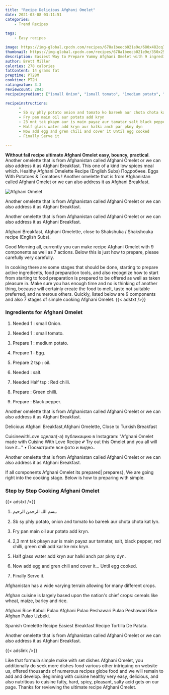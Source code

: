 ```yaml
---
title: "Recipe Delicious Afghani Omelet"
date: 2021-03-08 03:11:51
categories:
    - Trend Recipes
    
tags:
    - Easy recipes

image: https://img-global.cpcdn.com/recipes/678a1beecb021e9e/680x482cq70/afghani-omelet-recipe-main-photo.jpg
thumbnail: https://img-global.cpcdn.com/recipes/678a1beecb021e9e/350x250cq70/afghani-omelet-recipe-main-photo.jpg
description: Easiest Way to Prepare Yummy Afghani Omelet with 9 ingredients and 7 stages of easy cooking.
author: Brett Miller
calories: 278 calories
fatContent: 14 grams fat
preptime: PT28M
cooktime: PT2H
ratingvalue: 3.3
reviewcount: 2043
recipeingredient: ["1small Onion", "1small tomato", "1medium potato", "1Egg", "2 tspoil", "salt", "Half tspRed chilli", "Green chilli", "Black pepper"]

recipeinstructions: 
      -     
      - Sb sy phly potato onion and tomato ko bareek aur chota chota kat lyn 
      - Fry pan main oil aur potato add kryn 
      - 23 mnt tak pkayn aur is main payaz aur tamatar salt black pepper red chilli green chili add kar ke mix kryn 
      - Half glass water add kryn aur halki anch par pkny dyn 
      - Now add egg and gren chili and cover it Until egg cooked 
      - Finally Serve it

---
```




**Without fail recipe ultimate Afghani Omelet easy, bouncy, practical**. Another omelette that is from Afghanistan called Afghani Omelet or we can also address it as Afghani Breakfast. This one of a kind low spices meal which. Healthy Afghani Omelette Recipe (English Subs) Подробнее. Eggs With Potatoes &amp; Tomatoes ! Another omelette that is from Afghanistan called Afghani Omelet or we can also address it as Afghani Breakfast.


![Afghani Omelet](https://img-global.cpcdn.com/recipes/678a1beecb021e9e/680x482cq70/afghani-omelet-recipe-main-photo.jpg "Afghani Omelet")



Another omelette that is from Afghanistan called Afghani Omelet or we can also address it as Afghani Breakfast.

Another omelette that is from Afghanistan called Afghani Omelet or we can also address it as Afghani Breakfast.

Afghani Breakfast, Afghani Omelette, close to Shakshuka / Shakshouka recipe (English Subs).


Good Morning all, currently you can make recipe Afghani Omelet with 9 components as well as 7 actions. Below this is just how to prepare, please carefully very carefully.

In cooking there are some stages that should be done, starting to prepare active ingredients, food preparation tools, and also recognize how to start from starting to food preparation is prepared to be offered as well as taken pleasure in. Make sure you has enough time and no is thinking of another thing, because will certainly create the food to melt, taste not suitable preferred, and numerous others. Quickly, listed below are 9 components and also 7 stages of simple cooking Afghani Omelet.
{{< adstxt />}}

### Ingredients for Afghani Omelet


1. Needed 1 : small Onion.

1. Needed 1 : small tomato.

1. Prepare 1 : medium potato.

1. Prepare 1 : Egg.

1. Prepare 2 tsp : oil.

1. Needed  : salt.

1. Needed Half tsp : Red chilli.

1. Prepare  : Green chilli.

1. Prepare  : Black pepper.


Another omelette that is from Afghanistan called Afghani Omelet or we can also address it as Afghani Breakfast.

Delicious Afghani Breakfast,Afghani Omelette, Close to Turkish Breakfast

CuisinewithLove сделал(-а) публикацию в Instagram: &#34;Afghani Omelet made with Cuisine With Love Recipe 💕 Try out this Omelet and you all will love it…&#34; • Посмотрите все фото и видео..

Another omelette that is from Afghanistan called Afghani Omelet or we can also address it as Afghani Breakfast.


If all components Afghani Omelet its prepared| prepares}, We are going right into the cooking stage. Below is how to preparing with simple.

### Step by Step Cooking Afghani Omelet

{{< adstxt />}}


1. بسم اللہ الرحمن الرحیم.



1. Sb sy phly potato, onion and tomato ko bareek aur chota chota kat lyn.



1. Fry pan main oil aur potato add kryn.



1. 2,3 mnt tak pkayn aur is main payaz aur tamatar, salt, black pepper, red chilli, green chili add kar ke mix kryn.



1. Half glass water add kryn aur halki anch par pkny dyn.



1. Now add egg and gren chili and cover it... Until egg cooked.



1. Finally Serve it.




Afghanistan has a wide varying terrain allowing for many different crops.

Afghan cuisine is largely based upon the nation&#39;s chief crops: cereals like wheat, maize, barley and rice.

Afghani Rice Kabuli Pulao Afghani Pulao Peshawari Pulao Peshawari Rice Afghan Pulao Uzbeki.

Spanish Omelette Recipe Easiest Breakfast Recipe Tortilla De Patata.

Another omelette that is from Afghanistan called Afghani Omelet or we can also address it as Afghani Breakfast.


{{< adslink />}}

Like that formula simple make with set dishes Afghani Omelet, you additionally do seek more dishes food various other intriguing on website us, offered thousands of numerous recipes globe food and we will remain to add and develop. Beginning with cuisine healthy very easy, delicious, and also nutritious to cuisine fatty, hard, spicy, pleasant, salty acid gets on our page. Thanks for reviewing the ultimate recipe Afghani Omelet.
